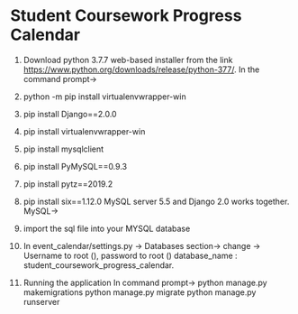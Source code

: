 # Student Coursework Progress Calendar


1.	Download python 3.7.7 web-based installer from the link https://www.python.org/downloads/release/python-377/. 
In the command prompt->
2.	python -m pip install virtualenvwrapper-win
3.	pip install Django==2.0.0
4.	pip install virtualenvwrapper-win
5.	pip install mysqlclient
6.	pip install PyMySQL==0.9.3
7.	pip install pytz==2019.2
8.	pip install six==1.12.0
MySQL server 5.5 and  Django 2.0 works together.
MySQL->
9.	import the sql file into your MYSQL database

10.	In event_calendar/settings.py -> Databases section-> change ->
Username to root (<your mysql username>),
 password to root (<your mysql passowrd>) 
database_name : student_coursework_progress_calendar.
 
11.	Running the application
In command prompt->
python manage.py makemigrations
python manage.py migrate
python manage.py runserver

